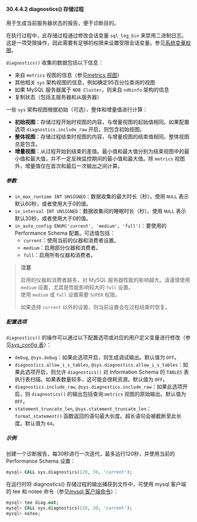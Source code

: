 #### 30.4.4.2 diagnostics() 存储过程

用于生成当前服务器状态的报告，便于诊断目的。

在执行过程中，此存储过程通过修改会话变量 `sql_log_bin` 来禁用二进制日志。这是一项受限操作，因此需要有足够的权限来设置受限会话变量。参见[系统变量权限](#7.1.9.1-系统变量权限)。

`diagnostics()` 收集的数据包括以下信息：

- 来自 `metrics` 视图的信息（参见[metrics 视图](#30.4.3.21-metrics-视图)）
- 其他相关 `sys` 架构视图的信息，例如确定95百分位查询的视图
- 如果 MySQL 服务器属于 `NDB Cluster`，则来自 `ndbinfo` 架构的信息
- 复制状态（包括主服务器和从服务器）

一些 `sys` 架构视图根据初始（可选）、整体和增量值进行计算：

- **初始视图**：存储过程开始时视图的内容，与增量视图的起始值相同。如果配置选项 `diagnostics.include_raw` 开启，则包含初始视图。
- **整体视图**：存储过程结束时视图的内容，与增量视图的结束值相同。整体视图总是包含。
- **增量视图**：从过程开始到结束的差值。最小值和最大值分别为结束视图中的最小值和最大值，并不一定反映监控期间的最小值和最大值。除 `metrics` 视图外，增量值仅在首次和最后一次输出之间计算。

##### 参数

- `in_max_runtime INT UNSIGNED`：数据收集的最大时长（秒）。使用 `NULL` 表示默认60秒，或者使用大于0的值。
- `in_interval INT UNSIGNED`：数据收集间的睡眠时长（秒）。使用 `NULL` 表示默认30秒，或者使用大于0的值。
- `in_auto_config ENUM('current', 'medium', 'full')`：要使用的 Performance Schema 配置。可选值包括：
  - `current`：使用当前的仪器和消费者设置。
  - `medium`：启用部分仪器和消费者。
  - `full`：启用所有仪器和消费者。

> **注意**
>
> 启用的仪器和消费者越多，对 MySQL 服务器性能的影响越大。请谨慎使用 `medium` 设置，尤其是性能影响较大的 `full` 设置。  
> 使用 `medium` 或 `full` 设置需要 `SUPER` 权限。
>
> 如果选择 `current` 以外的设置，则当前设置会在过程结束时恢复。

##### 配置选项

`diagnostics()` 的操作可以通过以下配置选项或对应的用户定义变量进行修改（参见[sys_config 表](#30.4.2.1-sys_config-表)）：

- `debug`, `@sys.debug`：如果此选项开启，则生成调试输出。默认值为 `OFF`。
- `diagnostics.allow_i_s_tables`, `@sys.diagnostics.allow_i_s_tables`：如果此选项开启，则允许 `diagnostics()` 对 Information Schema 的 `TABLES` 表执行表扫描。如果表数量较多，这可能会很耗资源。默认值为 `OFF`。
- `diagnostics.include_raw`, `@sys.diagnostics.include_raw`：如果此选项开启，则 `diagnostics()` 的输出包括查询 `metrics` 视图的原始输出。默认值为 `OFF`。
- `statement_truncate_len`, `@sys.statement_truncate_len`：`format_statement()` 函数返回的语句最大长度。超长语句会被截断至此长度。默认值为 `64`。

##### 示例

创建一个诊断报告，每30秒进行一次迭代，最多运行120秒，并使用当前的 Performance Schema 设置：

```sql
mysql> CALL sys.diagnostics(120, 30, 'current');
```

在运行时将 diagnostics() 存储过程的输出捕获到文件中，可使用 mysql 客户端的 tee 和 notee 命令（参见[mysql 客户端命令](#6.5.1.2-mysql-客户端命令)）：

```sql
mysql> tee diag.out;
mysql> CALL sys.diagnostics(120, 30, 'current');
mysql> notee;
```

